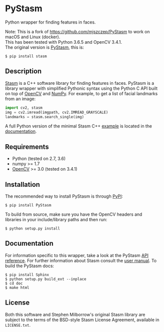 ﻿# PyStasm
Python wrapper for finding features in faces.

Note: This is a fork of https://github.com/mjszczep/PyStasm to work on macOS and Linux (docker).   
This has been tested with Python 3.6.5 and OpenCV 3.4.1.   
The original version is [PyStasm](https://pypi.python.org/pypi/PyStasm), this is:

`$ pip install stasm`

## Description
[Stasm](http://www.milbo.users.sonic.net/stasm/) is a C++ software library for finding features in faces. PyStasm is a library wrapper with simplified Pythonic syntax using the Python C API built on top of [OpenCV](http://opencv.org/) and [NumPy](http://www.numpy.org/). For example, to get a list of facial landmarks from an image:
```python
import cv2, stasm
img = cv2.imread(imgpath, cv2.IMREAD_GRAYSCALE)
landmarks = stasm.search_single(img)
```
A full Python version of the minimal Stasm C++ [example](http://www.milbo.users.sonic.net/stasm/minimal.html) is located in the [documentation](http://pythonhosted.org/PyStasm).

## Requirements
* Python (tested on 2.7, 3.6)
* numpy >= 1.7
* [OpenCV](http://opencv.org/) >= 3.0 (tested on 3.4.1)

## Installation
The recommended way to install PyStasm is through [PyPI](https://pypi.python.org/pypi/PyStasm):
```
$ pip install PyStasm
```
To build from source, make sure you have the OpenCV headers and libraries in your include/library paths and then run:
```
$ python setup.py install
```

## Documentation
For information specific to this wrapper, take a look at the PyStasm [API reference](http://pythonhosted.org/PyStasm). For further information about Stasm consult the [user manual](http://www.milbo.org/stasm-files/stasm4.pdf). To build the PyStasm docs:
```
$ pip install Sphinx
$ python setup.py build_ext --inplace
$ cd doc
$ make html
```

## License
Both this software and Stephen Milborrow's original Stasm library are subject to the terms of the BSD-style Stasm License Agreement, available in `LICENSE.txt`.
